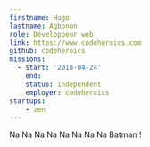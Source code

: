 ```yaml
---
firstname: Hugo
lastname: Agbonon
role: Développeur web
link: https://www.codeheroics.com
github: codeheroics
missions:
  - start: '2018-04-24'
    end:
    status: independent
    employer: codeheroics
startups:
    - zen
---
```


Na Na Na Na Na Na Na Na Batman !
